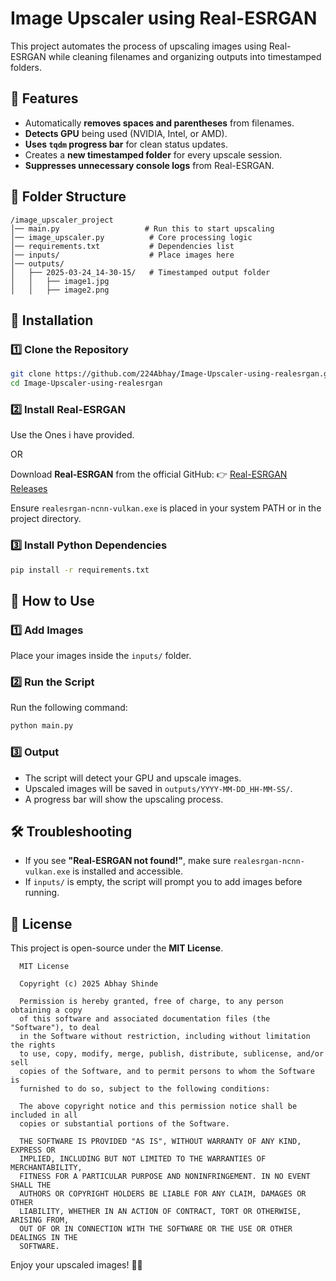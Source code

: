# Image Upscaler using Real-ESRGAN

This project automates the process of upscaling images using Real-ESRGAN while cleaning filenames and organizing outputs into timestamped folders.

## 🚀 Features
- Automatically **removes spaces and parentheses** from filenames.
- **Detects GPU** being used (NVIDIA, Intel, or AMD).
- **Uses `tqdm` progress bar** for clean status updates.
- Creates a **new timestamped folder** for every upscale session.
- **Suppresses unnecessary console logs** from Real-ESRGAN.

## 📂 Folder Structure
```
/image_upscaler_project
│── main.py                   # Run this to start upscaling
│── image_upscaler.py          # Core processing logic
│── requirements.txt           # Dependencies list
│── inputs/                    # Place images here
│── outputs/
│   ├── 2025-03-24_14-30-15/   # Timestamped output folder
│   │   ├── image1.jpg
│   │   ├── image2.png
```

## 🔧 Installation
### 1️⃣ Clone the Repository
```bash
git clone https://github.com/224Abhay/Image-Upscaler-using-realesrgan.git
cd Image-Upscaler-using-realesrgan
```

### 2️⃣ Install Real-ESRGAN

Use the Ones i have provided.

OR

Download **Real-ESRGAN** from the official GitHub:
👉 [Real-ESRGAN Releases](https://github.com/xinntao/Real-ESRGAN/releases)

Ensure `realesrgan-ncnn-vulkan.exe` is placed in your system PATH or in the project directory.

### 3️⃣ Install Python Dependencies
```bash
pip install -r requirements.txt
```

## 🎯 How to Use
### 1️⃣ Add Images
Place your images inside the `inputs/` folder.

### 2️⃣ Run the Script
Run the following command:
```bash
python main.py
```

### 3️⃣ Output
- The script will detect your GPU and upscale images.
- Upscaled images will be saved in `outputs/YYYY-MM-DD_HH-MM-SS/`.
- A progress bar will show the upscaling process.

## 🛠 Troubleshooting
- If you see **"Real-ESRGAN not found!"**, make sure `realesrgan-ncnn-vulkan.exe` is installed and accessible.
- If `inputs/` is empty, the script will prompt you to add images before running.

## 📜 License
This project is open-source under the **MIT License**.
```
  MIT License
  
  Copyright (c) 2025 Abhay Shinde
  
  Permission is hereby granted, free of charge, to any person obtaining a copy
  of this software and associated documentation files (the "Software"), to deal
  in the Software without restriction, including without limitation the rights
  to use, copy, modify, merge, publish, distribute, sublicense, and/or sell
  copies of the Software, and to permit persons to whom the Software is
  furnished to do so, subject to the following conditions:
  
  The above copyright notice and this permission notice shall be included in all
  copies or substantial portions of the Software.
  
  THE SOFTWARE IS PROVIDED "AS IS", WITHOUT WARRANTY OF ANY KIND, EXPRESS OR
  IMPLIED, INCLUDING BUT NOT LIMITED TO THE WARRANTIES OF MERCHANTABILITY,
  FITNESS FOR A PARTICULAR PURPOSE AND NONINFRINGEMENT. IN NO EVENT SHALL THE
  AUTHORS OR COPYRIGHT HOLDERS BE LIABLE FOR ANY CLAIM, DAMAGES OR OTHER
  LIABILITY, WHETHER IN AN ACTION OF CONTRACT, TORT OR OTHERWISE, ARISING FROM,
  OUT OF OR IN CONNECTION WITH THE SOFTWARE OR THE USE OR OTHER DEALINGS IN THE
  SOFTWARE.
  ```


Enjoy your upscaled images! 🚀✨

